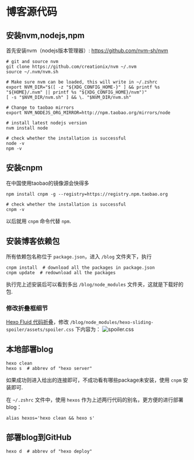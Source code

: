 # 博客源代码

## 安装nvm,nodejs,npm
首先安装nvm（nodejs版本管理器）: https://github.com/nvm-sh/nvm
```ssh
# git and source nvm
git clone https://github.com/creationix/nvm ~/.nvm
source ~/.nvm/nvm.sh

# Make sure nvm can be loaded, this will write in ~/.zshrc
export NVM_DIR="$([ -z "${XDG_CONFIG_HOME-}" ] && printf %s "${HOME}/.nvm" || printf %s "${XDG_CONFIG_HOME}/nvm")"
[ -s "$NVM_DIR/nvm.sh" ] && \. "$NVM_DIR/nvm.sh"

# Change to taobao mirrors
export NVM_NODEJS_ORG_MIRROR=http://npm.taobao.org/mirrors/node
 
# install latest nodejs version
nvm install node

# check whether the installation is successful
node -v
npm -v
```

## 安装cnpm
在中国使用taobao的镜像源会快得多
```ssh
npm install cnpm -g --registry=https://registry.npm.taobao.org

# check whether the installation is successful
cnpm -v
```
以后就用 `cnpm` 命令代替 `npm`.

## 安装博客依赖包
所有依赖包名称位于 `package.json`，进入 `/blog` 文件夹下，执行
```ssh
cnpm install  # download all the packages in package.json
cnpm update  # redownload all the packages
```
执行完上述安装后可以看到多出 `/blog/node_modules` 文件夹，这就是下载好的包.

### 修改折叠框细节
[Hexo Fluid 代码折叠](https://wty-yy.space/posts/44830/)，修改 `/blog/node_modules/hexo-sliding-spoiler/assets/spoiler.css` 下内容为：
![spoiler.css](https://img13.360buyimg.com/ddimg/jfs/t1/167255/35/24193/60202/616d6915E248e196c/7793e663b880d5cf.png)

## 本地部署blog
```ssh
hexo clean
hexo s  # abbrev of "hexo server"
```
如果成功则进入给出的连接即可，不成功看有哪些package未安装，使用 `cnpm` 安装即可.

在 `~/.zshrc` 文件中，使用 `hexos` 作为上述两行代码的别名，更方便的进行部署blog：
```ssh
alias hexos='hexo clean && hexo s'
```

## 部署blog到GitHub
```ssh
hexo d  # abbrev of "hexo deploy"
```
